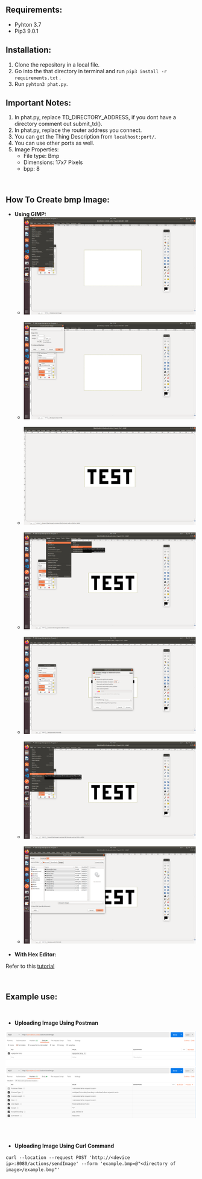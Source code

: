 ## Requirements:
* Pyhton 3.7
* Pip3 9.0.1 
&nbsp;


## Installation:
1. Clone the repository in a local file.
2. Go into the that directory in terminal and run ``` pip3 install -r requirements.txt ``` .&nbsp;
3. Run ``` pyhton3 phat.py ```.
## Important Notes:

1. In phat.py, replace TD_DIRECTORY_ADDRESS, if you dont have a directory comment out submit_td().
2. In phat.py, replace the router address you connect.
3. You can get the Thing Description from ``` localhost:port/ ```.
4. You can use other ports as well.
5. Image Properties:
    * File type: Bmp
    * Dimensions: 17x7 Pixels
    * bpp: 8

&nbsp;

## How To Create bmp Image:
* **Using GIMP:**
    * ![readme1](readme_images/gimp1.png)&nbsp;
    * ![readme2](readme_images/gimp2.png)&nbsp;
    * ![readme3](readme_images/gimp3.png)&nbsp;
    * ![readme4](readme_images/gimp4.png)&nbsp;
    * ![readme5](readme_images/gimp5.png)&nbsp;
    * ![readme6](readme_images/gimp6.png)&nbsp;
    * ![readme7](readme_images/gimp7.png)&nbsp;
* **With Hex Editor:**

Refer to this [tutorial](https://medium.com/sysf/bits-to-bitmaps-a-simple-walkthrough-of-bmp-image-format-765dc6857393)

&nbsp;


## Example use:
&nbsp;

* **Uploading Image Using Postman**
&nbsp;

![readme8](readme_images/readme1.png)
![readme9](readme_images/readme2.png)&nbsp;

&nbsp;


* **Uploading Image Using Curl Command**

```
curl --location --request POST 'http://<device ip>:8080/actions/sendImage' --form 'example.bmp=@"<directory of image>/example.bmp"'
```






